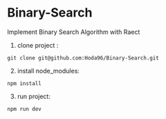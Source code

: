 # Binary-Search

Implement Binary Search Algorithm with Raect

1. clone project :

```
git clone git@github.com:Hoda96/Binary-Search.git
```

2. install node_modules:

```
npm install
```

3. run project:

```
npm run dev
```
